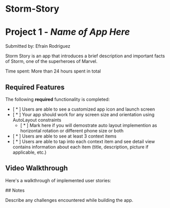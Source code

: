 # Storm-Story

# Project 1 - *Name of App Here*

Submitted by: Efrain Rodriguez 

Storm Story is an app that introduces a brief description and important facts of Storm, one of the superheroes of Marvel. 

Time spent: More than 24 hours spent in total

## Required Features

The following **required** functionality is completed:

- [ * ] Users are able to see a customized app icon and launch screen
- [ * ] Your app should work for any screen size and orientation using AutoLayout constraints
  - [ * ] Mark here if you will demostrate auto layout implemention as horizontal rotation or different phone size or both
- [ * ] Users are able to see at least 3 context items
- [ * ] Users are able to tap into each context item and see detail view contains information about each item (title, description, picture if applicable, etc.)
 

## Video Walkthrough

Here's a walkthrough of implemented user stories:

<blockquote class="imgur-embed-pub" lang="en" data-id="a/vZ8Bwix" data-context="false" ><a href="//imgur.com/a/vZ8Bwix"></a></blockquote><script async src="//s.imgur.com/min/embed.js" charset="utf-8"></script>
## Notes

Describe any challenges encountered while building the app.
